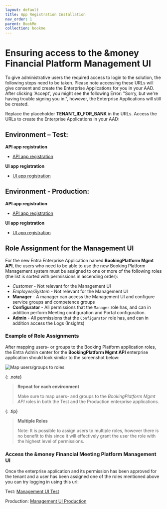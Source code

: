 ```yaml
---
layout: default
title: App Registration Installation
nav_order: 1
parent: BookMe
collection: bookme
---
```


# Ensuring access to the &money Financial Platform Management UI

To give administrative users the required access to login to the solution, the following steps need to be taken.
Please note accessing these URLs will give consent and create the Enterprise Applications for you in your AAD.
After clicking 'Accept', you might see the following Error: "Sorry, but we're having trouble signing you in.",
however, the Enterprise Applications will still be created.

Replace the placeholder **TENANT_ID_FOR_BANK** in the URLs. Access the URLs to create the Enterprise Applications in your AAD:

## Environment – Test:

**API app registration**
- [API app registration](https://login.microsoftonline.com/TENANT_ID_FOR_BANK/adminconsent?client_id=f100d6c7-bbee-405b-9231-7e1c05c4b944)

**UI app registration**
- [UI app registration](https://login.microsoftonline.com/TENANT_ID_FOR_BANK/adminconsent?client_id=8d9cb59c-e0cd-4630-9e6e-efeb3f7aea6b)

## Environment - Production:

**API app registration**
- [API app registration](https://login.microsoftonline.com/TENANT_ID_FOR_BANK/adminconsent?client_id=642f0f04-31f9-4641-a1cb-793f31496bd3)

**UI app registration**
- [UI app registration](https://login.microsoftonline.com/TENANT_ID_FOR_BANK/adminconsent?client_id=261ae34b-4de9-4c4a-9d70-1df1c024c91e)

## Role Assignment for the Management UI

For the new Entra Enterprise Application named **BookingPlatform Mgmt API**, the users who need to be able to use the 
new Booking Platform Management system must be assigned to one or more of the following roles (the list is sorted with 
permissions in ascending order):

- *Customer* - Not relevant for the Management UI
- *Employee/System* - Not relevant for the Management UI
- **Manager** - A manager can access the Management UI and configure service groups and competence groups
- **Configurator** - All permissions that the `Manager` role has, and can in addition perform Meeting configuration and Portal configuration.
- **Admin** - All permissions that the `Configurator` role has, and can in addition access the Logs (Insights)


### Example of Role Assignments 

After mapping users- or groups to the Booking Platform application roles, the Entra Admin center for the **BookingPlatform Mgmt API**
enterprise application should look similar to the screenshot below: 

![Map users/groups to roles](../../assets/images/booking-platform-api-role-mappings.png)

{: .note}
> **Repeat for each environment**
>
> Make sure to map users- and groups to the *BookingPlatform Mgmt API* roles in both the Test and the Production 
> enterprise applications.
>

{: .tip}
> **Multiple Roles**
>
> Note: It is possible to assign users to multiple roles, however there is no benefit to this since it will effectively 
> grant the user the role with the highest level of permissions.
>

### Access the &money Financial Meeting Platform Management UI

Once the enterprise application and its permission has been approved for the tenant and a user has been assigned one of
the roles mentioned above you can try logging in using this url:

Test: [Management UI Test](https://self.test-env.booking.andmoney.dk/)

Production: [Management UI Production](https://self.booking.andmoney.dk/)
